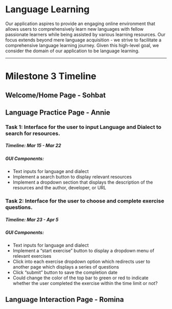 # Language Learning 
Our application aspires to provide an engaging online environment that allows users to comprehensively learn new languages with fellow passionate learners while being assisted by various learning resources. 
Our focus extends beyond mere language acquisition - we strive to facilitate a comprehensive language learning journey. 
Given this high-level goal, we consider the domain of our application to be language learning. 

---

# Milestone 3 Timeline 
## Welcome/Home Page - Sohbat  

## Language Practice Page - Annie  
### **Task 1:** Interface for the user to input Language and Dialect to search for resources.  
##### **Timeline:** Mar 15 - Mar 22  
##### **GUI Components:**  
- Text inputs for language and dialect  
- Implement a search button to display relevant resources  
- Implement a dropdown section that displays the description of the resources and the author, developer, or URL  

### **Task 2:** Interface for the user to choose and complete exercise questions.  
##### **Timeline:** Mar 23 - Apr 5  
##### **GUI Components:**  
- Text inputs for language and dialect  
- Implement a “start exercise” button to display a dropdown menu of relevant exercises  
- Click into each exercise dropdown option which redirects user to another page which displays a series of questions  
- Click “submit” button to save the completion date  
- Could change the color of the top bar to green or red to indicate whether the user completed the exercise within the time limit or not?  


## Language Interaction Page - Romina  

